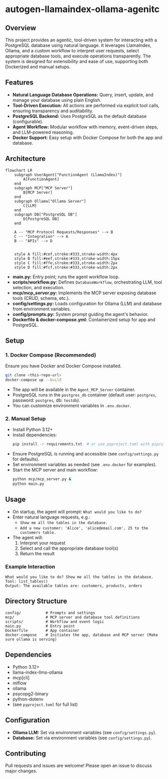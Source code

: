 # autogen-llamaindex-ollama-agenitc

## Overview

This project provides an agentic, tool-driven system for interacting with a PostgreSQL database using natural language. It leverages LlamaIndex, Ollama, and a custom workflow to interpret user requests, select appropriate database tools, and execute operations transparently. The system is designed for extensibility and ease of use, supporting both Dockerized and manual setups.

## Features
- **Natural Language Database Operations:** Query, insert, update, and manage your database using plain English.
- **Tool-Driven Execution:** All actions are performed via explicit tool calls, ensuring transparency and auditability.
- **PostgreSQL Backend:** Uses PostgreSQL as the default database (configurable).
- **Agent Workflow:** Modular workflow with memory, event-driven steps, and LLM-powered reasoning.
- **Docker Support:** Easy setup with Docker Compose for both the app and database.

## Architecture
```mermaid
flowchart LR
    subgraph UserAgent["FunctionAgent (LlamaIndex)"]
        A[FunctionAgent]
    end
    subgraph MCP["MCP Server"]
        B[MCP Server]
    end
    subgraph Ollama["Ollama Server"]
        C[LLM]
    end
    subgraph DB["PostgreSQL DB"]
        D[PostgreSQL DB]
    end

    A -- "MCP Protocol Requests/Responses" --> B
    C -- "Integration" --> A
    B -- "APIs" --> D
  

    style A fill:#cef,stroke:#333,stroke-width:4px
    style B fill:#eef,stroke:#333,stroke-width:15px
    style C fill:#ffe,stroke:#333,stroke-width:2px
    style D fill:#fcf,stroke:#333,stroke-width:2px
```
- **main.py:** Entry point; runs the agent workflow loop.
- **scripts/workflow.py:** Defines `DatabaseWorkflow`, orchestrating LLM, tool selection, and execution.
- **mcp/mcp_server.py:** Implements the MCP server exposing database tools (CRUD, schema, etc.).
- **config/settings.py:** Loads configuration for Ollama (LLM) and database from environment variables.
- **config/prompts.py:** System prompt guiding the agent's behavior.
- **Dockerfile & docker-compose.yml:** Containerized setup for app and PostgreSQL.

## Setup

### 1. Docker Compose (Recommended)
Ensure you have Docker and Docker Compose installed.

```sh
git clone <this-repo-url>
docker-compose up --build
```

- The app will be available in the `Agent_MCP_Server` container.
- PostgreSQL runs in the `postgres_db` container (default user: `postgres`, password: `postgres`, db: `testdb`).
- You can customize environment variables in `.env.docker`.

### 2. Manual Setup
- Install Python 3.12+
- Install dependencies:
  ```sh
  pip install -r requirements.txt  # or use pyproject.toml with pip/uv
  ```
- Ensure PostgreSQL is running and accessible (see `config/settings.py` for defaults).
- Set environment variables as needed (see `.env.docker` for examples).
- Start the MCP server and main workflow:
  ```sh
  python mcp/mcp_server.py &
  python main.py
  ```

## Usage
- On startup, the agent will prompt: `What would you like to do?`
- Enter natural language requests, e.g.:
  - `Show me all the tables in the database.`
  - `Add a new customer: 'Alice', 'alice@email.com', 25 to the customers table.`
- The agent will:
  1. Interpret your request
  2. Select and call the appropriate database tool(s)
  3. Return the result

### Example Interaction
```
What would you like to do? Show me all the tables in the database.
Tool: list_tables()
Output: The available tables are: customers, products, orders
```

## Directory Structure
```
config/           # Prompts and settings
mcp/              # MCP server and database tool definitions
scripts/          # Workflow and event logic
main.py           # Entry point
Dockerfile        # App container
docker-compose    # Initiates the app, database and MCP server (Make sure ollama is serving)
```

## Dependencies
- Python 3.12+
- llama-index-llms-ollama
- mcp[cli]
- mlflow
- ollama
- psycopg2-binary
- python-dotenv
- (see `pyproject.toml` for full list)

## Configuration
- **Ollama LLM:** Set via environment variables (see `config/settings.py`).
- **Database:** Set via environment variables (see `config/settings.py`).

## Contributing
Pull requests and issues are welcome! Please open an issue to discuss major changes.
